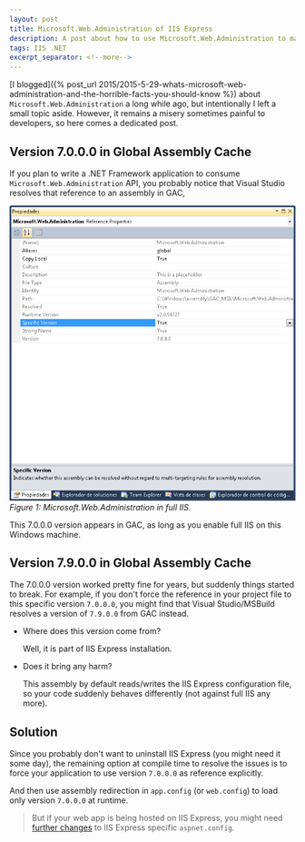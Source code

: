 ```yaml
---
layout: post
title: Microsoft.Web.Administration of IIS Express
description: A post about how to use Microsoft.Web.Administration to manage IIS Express
tags: IIS .NET
excerpt_separator: <!--more-->
---
```


[I blogged]({% post_url 2015/2015-5-29-whats-microsoft-web-administration-and-the-horrible-facts-you-should-know %}) about `Microsoft.Web.Administration` a long while ago, but intentionally I left a small topic aside. However, it remains a misery sometimes painful to developers, so here comes a dedicated post.

<!--more-->

## Version 7.0.0.0 in Global Assembly Cache

If you plan to write a .NET Framework application to consume `Microsoft.Web.Administration` API, you probably notice that Visual Studio resolves that reference to an assembly in GAC,

![img-description](/images/mwa-7.0.0.0.png)
_Figure 1: Microsoft.Web.Administration in full IIS._

This 7.0.0.0 version appears in GAC, as long as you enable full IIS on this Windows machine.

## Version 7.9.0.0 in Global Assembly Cache

The 7.0.0.0 version worked pretty fine for years, but suddenly things started to break. For example, if you don't force the reference in your project file to this specific version `7.0.0.0`, you might find that Visual Studio/MSBuild resolves a version of `7.9.0.0` from GAC instead.

- Where does this version come from?

  Well, it is part of IIS Express installation.

- Does it bring any harm?

  This assembly by default reads/writes the IIS Express configuration file, so your code suddenly behaves differently (not against full IIS any more).

## Solution

Since you probably don't want to uninstall IIS Express (you might need it some day), the remaining option at compile time to resolve the issues is to force your application to use version `7.0.0.0` as reference explicitly.

And then use assembly redirection in `app.config` (or `web.config`) to load only version `7.0.0.0` at runtime.

> But if your web app is being hosted on IIS Express, you might need [further changes](https://stackoverflow.com/a/11558360/11182) to IIS Express specific `aspnet.config`.
